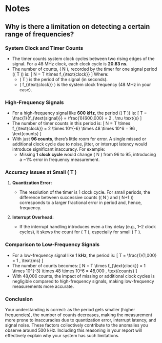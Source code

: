 # Notes

## Why is there a limitation on detecting a certain range of frequencies?

### **System Clock and Timer Counts**
- The timer counts system clock cycles between two rising edges of the signal. For a 48 MHz clock, each clock cycle is **20.83 ns**.
- The number of counts, \( N \), recorded by the timer for one signal period (\( T \)) is:
  \[
  N = T \times f_{\text{clock}}
  \]
  Where:
  - \( T \) is the period of the signal (in seconds).
  - \( f_{\text{clock}} \) is the system clock frequency (48 MHz in your case).

### **High-Frequency Signals**
- For a high-frequency signal like **600 kHz**, the period (\( T \)) is:
  \[
  T = \frac{1}{f_{\text{signal}}} = \frac{1}{600,000} = 2 \, \mu \text{s}
  \]
- The number of timer counts in this period is:
  \[
  N = T \times f_{\text{clock}} = 2 \times 10^{-6} \times 48 \times 10^6 = 96 \, \text{counts}
  \]
- With just **96 counts**, there’s little room for error. A single missed or additional clock cycle due to noise, jitter, or interrupt latency would introduce significant inaccuracy. For example:
  - Missing **1 clock cycle** would change \( N \) from 96 to 95, introducing a ~1% error in frequency measurement.

### **Accuracy Issues at Small \( T \)**
1. **Quantization Error:**
   - The resolution of the timer is 1 clock cycle. For small periods, the difference between successive counts (\( N \) and \( N+1 \)) corresponds to a larger fractional error in period and, hence, frequency.

2. **Interrupt Overhead:**
   - If the interrupt handling introduces even a tiny delay (e.g., 1–2 clock cycles), it skews the count for \( T \), especially for small \( T \).

### **Comparison to Low-Frequency Signals**
- For a low-frequency signal like **1 kHz**, the period is:
  \[
  T = \frac{1}{1,000} = 1 \, \text{ms}
  \]
- The number of counts becomes:
  \[
  N = T \times f_{\text{clock}} = 1 \times 10^{-3} \times 48 \times 10^6 = 48,000 \, \text{counts}
  \]
- With 48,000 counts, the impact of missing or additional clock cycles is negligible compared to high-frequency signals, making low-frequency measurements more accurate.

### **Conclusion**
Your understanding is correct: as the period gets smaller (higher frequencies), the number of counts decreases, making the measurement more prone to inaccuracies due to quantization error, interrupt latency, and signal noise. These factors collectively contribute to the anomalies you observe around 500 kHz. Including this reasoning in your report will effectively explain why your system has such limitations.
